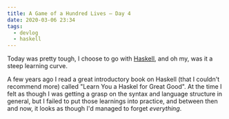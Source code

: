 ```yaml
---
title: A Game of a Hundred Lives — Day 4
date: 2020-03-06 23:34
tags:
  - devlog
  - haskell
---
```


Today was pretty tough, I choose to go with [Haskell][1], and oh my, was it a
steep learning curve.

A few years ago I read a great introductory book on Haskell (that I couldn't
recommend more) called "Learn You a Haskel for Great Good". At the time I felt
as though I was getting a grasp on the syntax and language structure in general,
but I failed to put those learnings into practice, and between then and now, it
looks as though I'd managed to forget _everything_.

[1]: https://github.com/iainreid820/game-of-life/blob/master/haskell/main.hs
